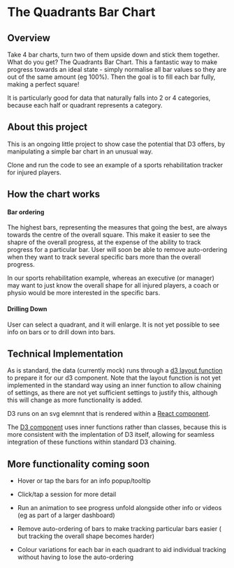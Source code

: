  # The Quadrants Bar Chart

## Overview

Take 4 bar charts, turn two of them upside down and stick them together. What do you get? The Quadrants Bar Chart.
This a fantastic way to make progress towards an ideal state - simply normalise all bar values so they are out of the same amount (eg 100%).
Then the goal is to fill each bar fully, making a perfect square!

It is particularly good for data that naturally falls into 2 or 4 categories, because each half or quadrant represents a category.

## About this project

This is an ongoing little project to show case the potential that D3 offers, by manipulating a simple bar chart in an unusual way.

Clone and run the code to see an example of a sports rehabilitation tracker for injured players.

## How the chart works

#### Bar ordering

The highest bars, representing the measures that going the best, are always towards the centre of the overall square. This make it easier to see the shapre of the overall progress, at the expense of the ability to track progress for a particular bar. User will soon be able to remove auto-ordering when they want to track several specific bars more than the overall progress.

In our sports rehabilitation example, whereas an executive (or manager) may want to just know the overall shape for all injured players, a coach or physio would be more interested in the specific bars.

#### Drilling Down

User can select a quadrant, and it will enlarge. It is not yet possible to see info on bars or to drill down into bars.

## Technical Implementation

As is standard, the data (currently mock) runs through a [d3 layout function](https://github.com/petedomokos/The_Quadrants_Bar_Chart/blob/master/src/quadrantsBarChart/quadrantsBarChartLayout.js) to prepare it for our d3 component. Note that the layout function 
is not yet implemented in the standard way using an inner function to allow chaining of settings, as there are not yet sufficient settings to justify this, although this will change as more functionality is added.

D3 runs on an svg elemnnt that is rendered within a [React component](https://github.com/petedomokos/The_Quadrants_Bar_Chart/blob/master/src/quadrantsBarChart/QuadrantsBarChart.js).

The [D3 component](https://github.com/petedomokos/The_Quadrants_Bar_Chart/blob/master/src/quadrantsBarChart/quadrantsBarChartComponent.js) uses inner functions rather than classes, because this is more consistent with the implentation of D3 itself, allowing
for seamless integration of these functions within standard D3 chaining.



## More functionality coming soon

   - Hover or tap the bars for an info popup/tooltip

   - Click/tap a session for more detail

   - Run an animation to see progress unfold alongside other info or videos (eg as part of a larger dashboard)

   - Remove auto-ordering of bars to make tracking particular bars easier ( but tracking the overall shape becomes harder)
     
   - Colour variations for each bar in each quadrant to aid individual tracking without having to lose the auto-ordering




